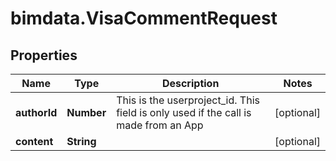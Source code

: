 # bimdata.VisaCommentRequest

## Properties

Name | Type | Description | Notes
------------ | ------------- | ------------- | -------------
**authorId** | **Number** | This is the userproject_id. This field is only used if the call is made from an App | [optional] 
**content** | **String** |  | [optional] 


